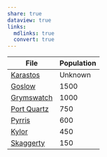 ```yaml
---
share: true
dataview: true
links:
  mdlinks: true
  convert: true
---
```


| File                                                                        | Population |
| --------------------------------------------------------------------------- | ---------- |
| [Karastos](../../Maps-&%20Geography/Cities%20&%20Towns/Karastos/Karastos.md)          | Unknown    |
| [Goslow](../../Maps-&%20Geography/Cities%20&%20Towns/Goslow/Goslow.md)                | 1500       |
| [Grymswatch](../../Maps-&%20Geography/Cities%20&%20Towns/Grymswatch/Grymswatch.md)    | 1000       |
| [Port Quartz](../../Maps-&%20Geography/Cities%20&%20Towns/Port%20Quartz/Port-Quartz.md) | 750        |
| [Pyrris](../../Maps-&%20Geography/Cities%20&%20Towns/Pyrris/Pyrris.md)                | 600        |
| [Kylor](../../Maps-&%20Geography/Cities%20&%20Towns/Kylor/Kylor.md)                   | 450        |
| [Skaggerty](../../Maps-&%20Geography/Cities%20&%20Towns/Skaggerty/Skaggerty.md)       | 150        |

